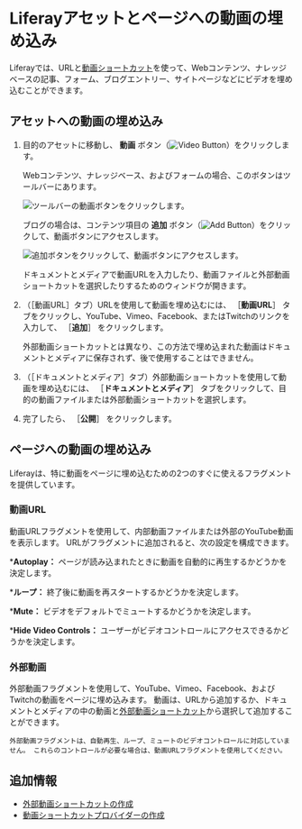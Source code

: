 # Liferayアセットとページへの動画の埋め込み

Liferayでは、URLと[動画ショートカット](./creating-external-video-shortcuts.md)を使って、Webコンテンツ、ナレッジベースの記事、フォーム、ブログエントリー、サイトページなどにビデオを埋め込むことができます。

## アセットへの動画の埋め込み

1. 目的のアセットに移動し、 **動画** ボタン（![Video Button](../../../images/icon-video.png)）をクリックします。

   Webコンテンツ、ナレッジベース、およびフォームの場合、このボタンはツールバーにあります。

   ![ツールバーの動画ボタンをクリックします。](./embedding-videos-into-liferay-assets-and-pages/images/01.png)

   ブログの場合は、コンテンツ項目の **追加** ボタン（![Add Button](../../../images/icon-plus.png)）をクリックして、動画ボタンにアクセスします。

   ![追加ボタンをクリックして、動画ボタンにアクセスします。](./embedding-videos-into-liferay-assets-and-pages/images/02.png)

   ドキュメントとメディアで動画URLを入力したり、動画ファイルと外部動画ショートカットを選択したりするためのウィンドウが開きます。

1. （［動画URL］タブ）URLを使用して動画を埋め込むには、 ［**動画URL**］ タブをクリックし、YouTube、Vimeo、Facebook、またはTwitchのリンクを入力して、 ［**追加**］ をクリックします。

   外部動画ショートカットとは異なり、この方法で埋め込まれた動画はドキュメントとメディアに保存されず、後で使用することはできません。

1. （［ドキュメントとメディア］タブ）外部動画ショートカットを使用して動画を埋め込むには、 ［**ドキュメントとメディア**］ タブをクリックして、目的の動画ファイルまたは外部動画ショートカットを選択します。

1. 完了したら、 ［**公開**］ をクリックします。

## ページへの動画の埋め込み

Liferayは、特に動画をページに埋め込むための2つのすぐに使えるフラグメントを提供しています。

### 動画URL

動画URLフラグメントを使用して、内部動画ファイルまたは外部のYouTube動画を表示します。 URLがフラグメントに追加されると、次の設定を構成できます。

   ***Autoplay：** ページが読み込まれたときに動画を自動的に再生するかどうかを決定します。

   ***ループ：** 終了後に動画を再スタートするかどうかを決定します。

   ***Mute：** ビデオをデフォルトでミュートするかどうかを決定します。

   ***Hide Video Controls：** ユーザーがビデオコントロールにアクセスできるかどうかを決定します。

### 外部動画

外部動画フラグメントを使用して、YouTube、Vimeo、Facebook、およびTwitchの動画をページに埋め込みます。 動画は、URLから追加するか、ドキュメントとメディアの中の動画と[外部動画ショートカット](creating-external-video-shortcuts.md)から選択して追加することができます。

```{note}
外部動画フラグメントは、自動再生、ループ、ミュートのビデオコントロールに対応していません。 これらのコントロールが必要な場合は、動画URLフラグメントを使用してください。
```

## 追加情報

* [外部動画ショートカットの作成](./creating-external-video-shortcuts.md)
* [動画ショートカットプロバイダーの作成](../developer-guide/creating-video-shortcut-providers.md)
